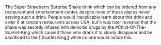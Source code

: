 The Super Strawberry Surprise Shake drink which can be ordered from any restaurant and entertainment center, despite none of these places never serving such a drink. People would inexplicably learn about this drink and order it at random restaurants across USA, but it was later revealed that the shake was secretly infused with demonic drugs by the #Child-Of-The-Scarlet-King  which caused those who drank it to slowly disappear and be sacrificed to the [[Scarlet King]] while no one would notice this.